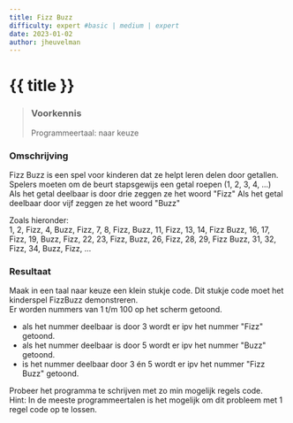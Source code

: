 ```yaml
---
title: Fizz Buzz
difficulty: expert #basic | medium | expert
date: 2023-01-02
author: jheuvelman
---
```




# {{ title }}

> ### Voorkennis
> Programmeertaal: naar keuze

### Omschrijving
Fizz Buzz is een spel voor kinderen dat ze helpt leren delen door getallen.  
Spelers moeten om de beurt stapsgewijs een getal roepen (1, 2, 3, 4, ...)  
Als het getal deelbaar is door drie zeggen ze het woord "Fizz"
Als het getal deelbaar door vijf zeggen ze het woord "Buzz"  

Zoals hieronder:  
1, 2, Fizz, 4, Buzz, Fizz, 7, 8, Fizz, Buzz, 11, Fizz, 13, 14, Fizz
Buzz, 16, 17, Fizz, 19, Buzz, Fizz, 22, 23, Fizz, Buzz, 26, Fizz, 28,
29, Fizz Buzz, 31, 32, Fizz, 34, Buzz, Fizz, ...

### Resultaat
Maak in een taal naar keuze een klein stukje code. Dit stukje code moet het kinderspel FizzBuzz demonstreren.  
Er worden nummers van 1 t/m 100 op
het scherm getoond.

- als het nummer deelbaar is door 3 wordt er ipv het nummer "Fizz" getoond.
- als het nummer deelbaar is door 5 wordt er ipv het nummer "Buzz" getoond.
- is het nummer deelbaar door 3 én 5 wordt er ipv het nummer "Fizz Buzz" getoond.

Probeer het programma te schrijven met zo min mogelijk regels code.  
Hint: In de meeste programmeertalen is het mogelijk om dit probleem met 1 regel code op te lossen.
